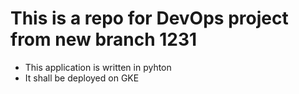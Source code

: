 # This is a repo for DevOps project from new branch 1231
 - This application is written in pyhton
 - It shall be deployed on GKE